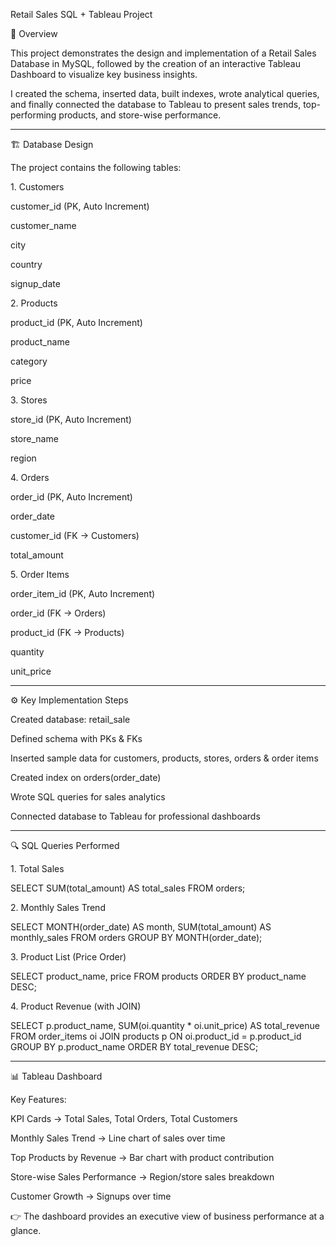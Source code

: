 Retail Sales SQL + Tableau Project

📌 Overview

This project demonstrates the design and implementation of a Retail Sales Database in MySQL, followed by the creation of an interactive Tableau Dashboard to visualize key business insights.

I created the schema, inserted data, built indexes, wrote analytical queries, and finally connected the database to Tableau to present sales trends, top-performing products, and store-wise performance.


---

🏗️ Database Design

The project contains the following tables:

1.⁠ ⁠Customers

customer_id (PK, Auto Increment)

customer_name

city

country

signup_date



2.⁠ ⁠Products

product_id (PK, Auto Increment)

product_name

category

price



3.⁠ ⁠Stores

store_id (PK, Auto Increment)

store_name

region



4.⁠ ⁠Orders

order_id (PK, Auto Increment)

order_date

customer_id (FK → Customers)

total_amount



5.⁠ ⁠Order Items

order_item_id (PK, Auto Increment)

order_id (FK → Orders)

product_id (FK → Products)

quantity

unit_price





---

⚙️ Key Implementation Steps

Created database: retail_sale

Defined schema with PKs & FKs

Inserted sample data for customers, products, stores, orders & order items

Created index on orders(order_date)

Wrote SQL queries for sales analytics

Connected database to Tableau for professional dashboards



---

🔍 SQL Queries Performed

1.⁠ ⁠Total Sales

SELECT SUM(total_amount) AS total_sales FROM orders;


2.⁠ ⁠Monthly Sales Trend

SELECT 
    MONTH(order_date) AS month, 
    SUM(total_amount) AS monthly_sales
FROM orders
GROUP BY MONTH(order_date);


3.⁠ ⁠Product List (Price Order)

SELECT product_name, price 
FROM products
ORDER BY product_name DESC;


4.⁠ ⁠Product Revenue (with JOIN)

SELECT 
    p.product_name, 
    SUM(oi.quantity * oi.unit_price) AS total_revenue
FROM order_items oi
JOIN products p ON oi.product_id = p.product_id
GROUP BY p.product_name
ORDER BY total_revenue DESC;




---

📊 Tableau Dashboard

Key Features:

KPI Cards → Total Sales, Total Orders, Total Customers

Monthly Sales Trend → Line chart of sales over time

Top Products by Revenue → Bar chart with product contribution

Store-wise Sales Performance → Region/store sales breakdown

Customer Growth → Signups over time


👉 The dashboard provides an executive view of business performance at a glance.




